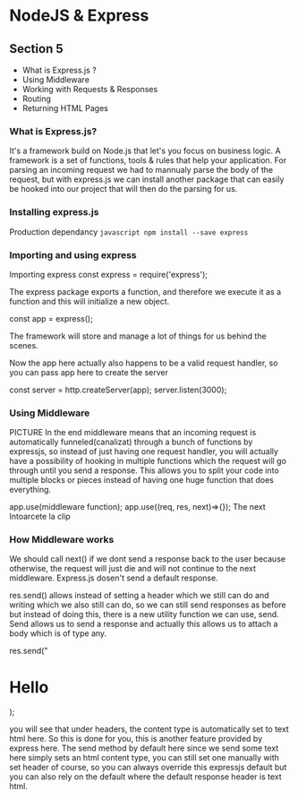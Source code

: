 # NodeJS & Express

## Section 5
* What is Express.js ?
* Using Middleware
* Working with Requests & Responses
* Routing
* Returning HTML Pages


### What is Express.js?
It's a framework build on Node.js that let's you focus on business logic. A framework is a set of functions, tools & rules that help your application.
For parsing an incoming request we had to mannualy parse the body of the request, but with express.js we can install another package that can easily be hooked into our project that will then do the parsing for us.

### Installing express.js

Production dependancy
`javascript
npm install --save express
`
### Importing and using express

Importing express
const express = require('express');

The express package exports a function, and therefore we execute it as a function and this will initialize a new object.

const app = express();

The framework will store and manage a lot of things for us behind the scenes.

Now the app here actually also happens to be a valid request handler, so you can pass app here to create the server

const server = http.createServer(app);
server.listen(3000);

### Using Middleware
PICTURE
In the end middleware means that an incoming request is automatically funneled(canalizat) through a bunch of functions
by expressjs, so instead of just having one request handler, you will actually have a possibility of hooking in multiple
functions which the request will go through until you send a response. This allows you to split your code into multiple blocks or pieces instead of having one huge function that does everything.

app.use(middleware function);
app.use((req, res, next)=>{});
The next 
Intoarcete la clip

### How Middleware works
We should call next() if we dont send a response back to the user  because otherwise, the request will just die and will not
continue to the next middleware. Express.js dosen't send a default response.

res.send() allows instead of setting a header which we still can do and writing which we also still can do, so we can still
send responses as before but instead of doing this, there is a new utility function we can use, send. Send allows us to send a response and actually this allows us to attach a body which is of type any.

res.send("<h1>Hello</h1>);

you will see that under headers, the content type is automatically set to text html here.
So this is done for you,
this is another feature provided by express here. The send method by default here
since we send some text here simply sets an html content type,
you can still set one manually with set header of course, so you can always override this expressjs
default but you can also rely on the default where the default response header is text html.
